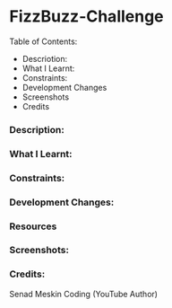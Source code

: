 # FizzBuzz-Challenge

Table of Contents:
- Descriotion:
- What I Learnt:
- Constraints:
- Development Changes
- Screenshots
- Credits


### Description:

### What I Learnt:

### Constraints:

### Development Changes:

### Resources

### Screenshots:

### Credits:
Senad Meskin Coding (YouTube Author)
